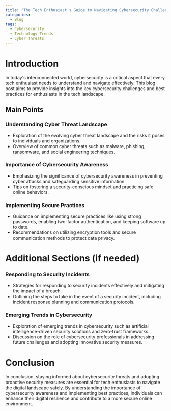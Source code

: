 ```yaml
---
title: "The Tech Enthusiast's Guide to Navigating Cybersecurity Challenges"
categories:
  - Blog
tags:
  - Cybersecurity
  - Technology Trends
  - Cyber Threats
---
```


# Introduction
In today's interconnected world, cybersecurity is a critical aspect that every tech enthusiast needs to understand and navigate effectively. This blog post aims to provide insights into the key cybersecurity challenges and best practices for enthusiasts in the tech landscape.

## Main Points
### Understanding Cyber Threat Landscape
- Exploration of the evolving cyber threat landscape and the risks it poses to individuals and organizations.
- Overview of common cyber threats such as malware, phishing, ransomware, and social engineering techniques.

### Importance of Cybersecurity Awareness
- Emphasizing the significance of cybersecurity awareness in preventing cyber attacks and safeguarding sensitive information.
- Tips on fostering a security-conscious mindset and practicing safe online behaviors.

### Implementing Secure Practices
- Guidance on implementing secure practices like using strong passwords, enabling two-factor authentication, and keeping software up to date.
- Recommendations on utilizing encryption tools and secure communication methods to protect data privacy.

# Additional Sections (if needed)
### Responding to Security Incidents
- Strategies for responding to security incidents effectively and mitigating the impact of a breach.
- Outlining the steps to take in the event of a security incident, including incident response planning and communication protocols.

### Emerging Trends in Cybersecurity
- Exploration of emerging trends in cybersecurity such as artificial intelligence-driven security solutions and zero-trust frameworks.
- Discussion on the role of cybersecurity professionals in addressing future challenges and adopting innovative security measures.

# Conclusion
In conclusion, staying informed about cybersecurity threats and adopting proactive security measures are essential for tech enthusiasts to navigate the digital landscape safely. By understanding the importance of cybersecurity awareness and implementing best practices, individuals can enhance their digital resilience and contribute to a more secure online environment.